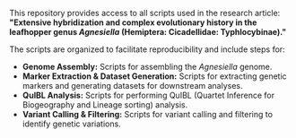 This repository provides access to all scripts used in the research article: **"Extensive hybridization and complex evolutionary history in the leafhopper genus *Agnesiella* (Hemiptera: Cicadellidae: Typhlocybinae)."**

The scripts are organized to facilitate reproducibility and include steps for:
- **Genome Assembly:** Scripts for assembling the *Agnesiella* genome.
- **Marker Extraction & Dataset Generation:** Scripts for extracting genetic markers and generating datasets for downstream analyses.
- **QuIBL Analysis:** Scripts for performing QuIBL (Quartet Inference for Biogeography and Lineage sorting) analysis.
- **Variant Calling & Filtering:** Scripts for variant calling and filtering to identify genetic variations.

